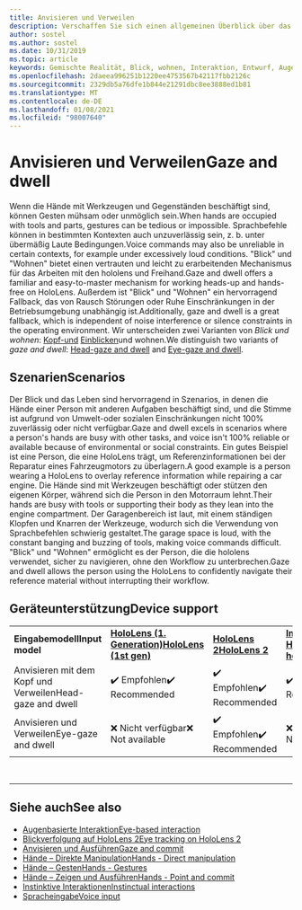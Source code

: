 ```yaml
---
title: Anvisieren und Verweilen
description: Verschaffen Sie sich einen allgemeinen Überblick über das Eingabe Modell für den Augenblick und das Leben für gemischte Reality-Anwendungen.
author: sostel
ms.author: sostel
ms.date: 10/31/2019
ms.topic: article
keywords: Gemischte Realität, Blick, wohnen, Interaktion, Entwurf, Augen Verfolgung, Head-Tracking, Mixed Reality-Headset, Windows Mixed Reality-Headset, Virtual Reality-Headset, hololens, mrtk, Mixed Reality Toolkit
ms.openlocfilehash: 2daeea996251b1220ee4753567b42117fbb2126c
ms.sourcegitcommit: 2329db5a76dfe1b844e21291dbc8ee3888ed1b81
ms.translationtype: MT
ms.contentlocale: de-DE
ms.lasthandoff: 01/08/2021
ms.locfileid: "98007640"
---
```

# <a name="gaze-and-dwell"></a><span data-ttu-id="fddfb-104">Anvisieren und Verweilen</span><span class="sxs-lookup"><span data-stu-id="fddfb-104">Gaze and dwell</span></span>

<span data-ttu-id="fddfb-105">Wenn die Hände mit Werkzeugen und Gegenständen beschäftigt sind, können Gesten mühsam oder unmöglich sein.</span><span class="sxs-lookup"><span data-stu-id="fddfb-105">When hands are occupied with tools and parts, gestures can be tedious or impossible.</span></span>
<span data-ttu-id="fddfb-106">Sprachbefehle können in bestimmten Kontexten auch unzuverlässig sein, z. b. unter übermäßig Laute Bedingungen.</span><span class="sxs-lookup"><span data-stu-id="fddfb-106">Voice commands may also be unreliable in certain contexts, for example under excessively loud conditions.</span></span>
<span data-ttu-id="fddfb-107">"Blick" und "Wohnen" bietet einen vertrauten und leicht zu erarbeitenden Mechanismus für das Arbeiten mit den hololens und Freihand.</span><span class="sxs-lookup"><span data-stu-id="fddfb-107">Gaze and dwell offers a familiar and easy-to-master mechanism for working heads-up and hands-free on HoloLens.</span></span>
<span data-ttu-id="fddfb-108">Außerdem ist "Blick" und "Wohnen" ein hervorragend Fallback, das von Rausch Störungen oder Ruhe Einschränkungen in der Betriebsumgebung unabhängig ist.</span><span class="sxs-lookup"><span data-stu-id="fddfb-108">Additionally, gaze and dwell is a great fallback, which is independent of noise interference or silence constraints in the operating environment.</span></span>
<span data-ttu-id="fddfb-109">Wir unterscheiden zwei Varianten von _Blick und wohnen_: [Kopf-und](gaze-and-dwell-head.md) [Einblicken](gaze-and-dwell-eyes.md)und wohnen.</span><span class="sxs-lookup"><span data-stu-id="fddfb-109">We distinguish two variants of _gaze and dwell_: [Head-gaze and dwell](gaze-and-dwell-head.md) and [Eye-gaze and dwell](gaze-and-dwell-eyes.md).</span></span>

## <a name="scenarios"></a><span data-ttu-id="fddfb-110">Szenarien</span><span class="sxs-lookup"><span data-stu-id="fddfb-110">Scenarios</span></span>

<span data-ttu-id="fddfb-111">Der Blick und das Leben sind hervorragend in Szenarios, in denen die Hände einer Person mit anderen Aufgaben beschäftigt sind, und die Stimme ist aufgrund von Umwelt-oder sozialen Einschränkungen nicht 100% zuverlässig oder nicht verfügbar.</span><span class="sxs-lookup"><span data-stu-id="fddfb-111">Gaze and dwell excels in scenarios where a person's hands are busy with other tasks, and voice isn't 100% reliable or available because of environmental or social constraints.</span></span>
<span data-ttu-id="fddfb-112">Ein gutes Beispiel ist eine Person, die eine HoloLens trägt, um Referenzinformationen bei der Reparatur eines Fahrzeugmotors zu überlagern.</span><span class="sxs-lookup"><span data-stu-id="fddfb-112">A good example is a person wearing a HoloLens to overlay reference information while repairing a car engine.</span></span>
<span data-ttu-id="fddfb-113">Die Hände sind mit Werkzeugen beschäftigt oder stützen den eigenen Körper, während sich die Person in den Motorraum lehnt.</span><span class="sxs-lookup"><span data-stu-id="fddfb-113">Their hands are busy with tools or supporting their body as they lean into the engine compartment.</span></span>
<span data-ttu-id="fddfb-114">Der Garagenbereich ist laut, mit einem ständigen Klopfen und Knarren der Werkzeuge, wodurch sich die Verwendung von Sprachbefehlen schwierig gestaltet.</span><span class="sxs-lookup"><span data-stu-id="fddfb-114">The garage space is loud, with the constant banging and buzzing of tools, making voice commands difficult.</span></span>
<span data-ttu-id="fddfb-115">"Blick" und "Wohnen" ermöglicht es der Person, die die hololens verwendet, sicher zu navigieren, ohne den Workflow zu unterbrechen.</span><span class="sxs-lookup"><span data-stu-id="fddfb-115">Gaze and dwell allows the person using the HoloLens to confidently navigate their reference material without interrupting their workflow.</span></span>

## <a name="device-support"></a><span data-ttu-id="fddfb-116">Geräteunterstützung</span><span class="sxs-lookup"><span data-stu-id="fddfb-116">Device support</span></span>

<table>
    <colgroup>
    <col width="25%" />
    <col width="25%" />
    <col width="25%" />
    <col width="25%" />
    </colgroup>
    <tr>
        <td><span data-ttu-id="fddfb-117"><strong>Eingabemodell</strong></span><span class="sxs-lookup"><span data-stu-id="fddfb-117"><strong>Input model</strong></span></span></td>
        <td><span data-ttu-id="fddfb-118"><a href="../hololens-hardware-details.md"><strong>HoloLens (1. Generation)</strong></a></span><span class="sxs-lookup"><span data-stu-id="fddfb-118"><a href="../hololens-hardware-details.md"><strong>HoloLens (1st gen)</strong></a></span></span></td>
        <td><span data-ttu-id="fddfb-119"><a href="https://docs.microsoft.com/hololens/hololens2-hardware"><strong>HoloLens 2</strong></span><span class="sxs-lookup"><span data-stu-id="fddfb-119"><a href="https://docs.microsoft.com/hololens/hololens2-hardware"><strong>HoloLens 2</strong></span></span></td>
        <td><span data-ttu-id="fddfb-120"><a href="../discover/immersive-headset-hardware-details.md"><strong>Immersive Headsets</strong></a></span><span class="sxs-lookup"><span data-stu-id="fddfb-120"><a href="../discover/immersive-headset-hardware-details.md"><strong>Immersive headsets</strong></a></span></span></td>
    </tr>
     <tr>
        <td><span data-ttu-id="fddfb-121">Anvisieren mit dem Kopf und Verweilen</span><span class="sxs-lookup"><span data-stu-id="fddfb-121">Head-gaze and dwell</span></span></td>
        <td><span data-ttu-id="fddfb-122">✔️ Empfohlen</span><span class="sxs-lookup"><span data-stu-id="fddfb-122">✔️ Recommended</span></span></td>
        <td><span data-ttu-id="fddfb-123">✔️ Empfohlen</span><span class="sxs-lookup"><span data-stu-id="fddfb-123">✔️ Recommended</span></span></td>
        <td><span data-ttu-id="fddfb-124">✔️ Empfohlen</span><span class="sxs-lookup"><span data-stu-id="fddfb-124">✔️ Recommended</span></span></td>
    </tr>
     <tr>
        <td><span data-ttu-id="fddfb-125">Anvisieren und Verweilen</span><span class="sxs-lookup"><span data-stu-id="fddfb-125">Eye-gaze and dwell</span></span></td>
        <td><span data-ttu-id="fddfb-126">❌ Nicht verfügbar</span><span class="sxs-lookup"><span data-stu-id="fddfb-126">❌ Not available</span></span></td>
        <td><span data-ttu-id="fddfb-127">✔️ Empfohlen</span><span class="sxs-lookup"><span data-stu-id="fddfb-127">✔️ Recommended</span></span></td>
        <td><span data-ttu-id="fddfb-128">❌ Nicht verfügbar</span><span class="sxs-lookup"><span data-stu-id="fddfb-128">❌ Not available</span></span></td>
    </tr>
</table>


<br>

---

 ## <a name="see-also"></a><span data-ttu-id="fddfb-129">Siehe auch</span><span class="sxs-lookup"><span data-stu-id="fddfb-129">See also</span></span>

* [<span data-ttu-id="fddfb-130">Augenbasierte Interaktion</span><span class="sxs-lookup"><span data-stu-id="fddfb-130">Eye-based interaction</span></span>](eye-gaze-interaction.md)
* [<span data-ttu-id="fddfb-131">Blickverfolgung auf HoloLens 2</span><span class="sxs-lookup"><span data-stu-id="fddfb-131">Eye tracking on HoloLens 2</span></span>](eye-tracking.md)
* [<span data-ttu-id="fddfb-132">Anvisieren und Ausführen</span><span class="sxs-lookup"><span data-stu-id="fddfb-132">Gaze and commit</span></span>](gaze-and-commit.md)
* [<span data-ttu-id="fddfb-133">Hände – Direkte Manipulation</span><span class="sxs-lookup"><span data-stu-id="fddfb-133">Hands - Direct manipulation</span></span>](direct-manipulation.md)
* [<span data-ttu-id="fddfb-134">Hände – Gesten</span><span class="sxs-lookup"><span data-stu-id="fddfb-134">Hands - Gestures</span></span>](gaze-and-commit.md#composite-gestures)
* [<span data-ttu-id="fddfb-135">Hände – Zeigen und Ausführen</span><span class="sxs-lookup"><span data-stu-id="fddfb-135">Hands - Point and commit</span></span>](point-and-commit.md)
* [<span data-ttu-id="fddfb-136">Instinktive Interaktionen</span><span class="sxs-lookup"><span data-stu-id="fddfb-136">Instinctual interactions</span></span>](interaction-fundamentals.md)
* [<span data-ttu-id="fddfb-137">Spracheingabe</span><span class="sxs-lookup"><span data-stu-id="fddfb-137">Voice input</span></span>](voice-input.md)
